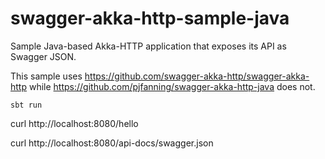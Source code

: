 # swagger-akka-http-sample-java

Sample Java-based Akka-HTTP application that exposes its API as Swagger JSON.

This sample uses https://github.com/swagger-akka-http/swagger-akka-http while https://github.com/pjfanning/swagger-akka-http-java does not.

```sbt run```

curl http://localhost:8080/hello

curl http://localhost:8080/api-docs/swagger.json
